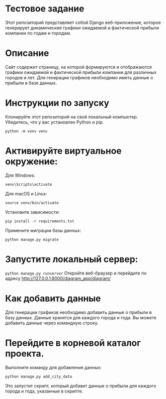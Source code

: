 # Тестовое задание
Этот репозиторий представляет собой Django веб-приложение, которое генерирует динамические графики ожидаемой и фактической прибыли компании по годам и городам.

# Описание
Сайт содержит страницу, на которой формируются и отображаются графики ожидаемой и фактической прибыли компании для различных городов и лет. Для генерации графиков необходимо иметь данные о прибыли в базе данных.

# Инструкции по запуску
Клонируйте этот репозиторий на свой локальный компьютер.
Убедитесь, что у вас установлен Python и pip.

```python -m venv venv```

# Активируйте виртуальное окружение:
Для Windows:

```venv\Scripts\activate```

Для macOS и Linux:

```source venv/bin/activate```

Установите зависимости:

```pip install -r requirements.txt```

Примените миграции базы данных:

```python manage.py migrate```

# Запустите локальный сервер:

```python manage.py runserver```
Откройте веб-браузер и перейдите по адресу http://127.0.0.1:8000/diagram_app/diagram/

# Как добавить данные
Для генерации графиков необходимо добавить данные о прибыли в базу данных. Данные хранятся для каждого города и года. Вы можете добавить данные через командную строку.

# Перейдите в корневой каталог проекта.
Выполните команду для добавления данных:

```python manage.py add_city_data```

Это запустит скрипт, который добавит данные о прибыли для каждого города и года, указанные в скрипте.
